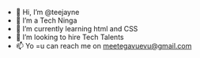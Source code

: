 - 👋 Hi, I’m @teejayne
- 👀 I’m a Tech Ninga 
- 🌱 I’m currently learning html and CSS
- 💞️ I’m looking to hire Tech Talents 
- 📫 Yo =u can reach me on meetegavuevu@gmail.com

<!---
teejayne/teejayne is a ✨ special ✨ repository because its `README.md` (this file) appears on your GitHub profile.
You can click the Preview link to take a look at your changes.
--->
